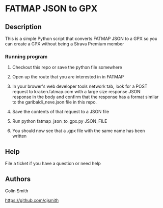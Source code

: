 # FATMAP JSON to GPX

## Description

This is a simple Python script that converts FATMAP JSON to a GPX so you can create a GPX without being a Strava Premium member

### Running program

1. Checkout this repo or save the python file somewhere
1. Open up the route that you are interested in in FATMAP
1. In your brower's web developer tools network tab, look for a POST request to kraken.fatmap.com with a large size response JSON response in the body and confirm that the response has a format similar to the garibaldi_neve.json file in this repo.

1. Save the contents of that request to a JSON file

1. Run python fatmap_json_to_gpx.py JSON_FILE

1. You should now see that a .gpx file with the same name has been written

## Help

File a ticket if you have a question or need help

## Authors

Colin Smith

https://github.com/cjsmith
